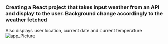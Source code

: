 ### Creating a React project that takes input weather from an API and display to the user. Background change accordingly to the weather fetched
Also displays user location, current date and current temperature
![app_Picture](https://user-images.githubusercontent.com/78743525/144145007-2bf121b6-fee7-4730-b695-4e333901988c.png)


